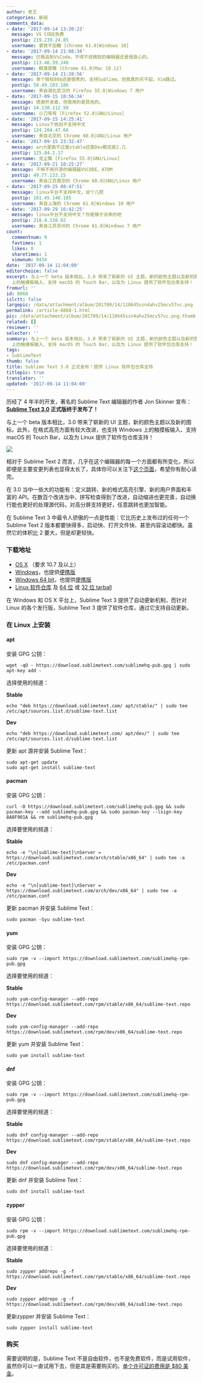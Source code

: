```yaml
---
author: 老王
categories: 新闻
comments_data:
- date: '2017-09-14 13:20:23'
  message: VS CODE免费
  postip: 219.239.24.85
  username: 拿铁不加糖 [Chrome 61.0|Windows 10]
- date: '2017-09-14 21:08:34'
  message: 已叛逃到VsCode，不得不说微软的编辑器还是很良心的。
  postip: 113.46.59.240
  username: 枫落夜舞 [Chrome 61.0|Mac 10.12]
- date: '2017-09-14 21:28:56'
  message: 单个授权80$还是很贵的，支持Sublime。但我真的买不起，Vim路过。
  postip: 58.49.103.186
  username: 来自湖北武汉的 Firefox 55.0|Windows 7 用户
- date: '2017-09-15 10:56:34'
  message: 感谢开发者，但我用的是其他的。
  postip: 14.130.112.50
  username: 小刀弯弯 [Firefox 52.0|GNU/Linux]
- date: '2017-09-15 14:25:41'
  message: Linux下依旧不支持中文
  postip: 124.204.47.66
  username: 来自北京的 Chrome 60.0|GNU/Linux 用户
- date: '2017-09-15 23:32:47'
  message: arch里面不过是stable还是Dev都还是2.几
  postip: 125.84.1.17
  username: 龙尘飘 [Firefox 55.0|GNU/Linux]
- date: '2017-09-21 10:25:27'
  message: 干嘛不用开源的编辑器VSCODE、ATOM
  postip: 49.77.133.15
  username: 来自江苏南京的 Chrome 60.0|GNU/Linux 用户
- date: '2017-09-25 08:47:51'
  message: linux平台不支持中文，说个几把
  postip: 101.45.140.185
  username: 来自上海的 Chrome 61.0|Windows 10 用户
- date: '2017-09-29 16:42:25'
  message: linux平台不支持中文？你是猴子派来的吧
  postip: 218.4.110.82
  username: 来自江苏苏州的 Chrome 61.0|Windows 7 用户
count:
  commentnum: 9
  favtimes: 1
  likes: 0
  sharetimes: 1
  viewnum: 9434
date: '2017-09-14 11:04:00'
editorchoice: false
excerpt: 与上一个 beta 版本相比，3.0 带来了崭新的 UI 主题，新的颜色主题以及新的图标。此外，在格式高亮方面有较大改进，也支持 Windows
  上的触摸板输入、支持 macOS 的 Touch Bar，以及为 Linux 提供了软件包仓库支持！
fromurl: ''
id: 8868
islctt: false
largepic: /data/attachment/album/201709/14/110645ssn4ahv25mcv57vc.png
permalink: /article-8868-1.html
pic: /data/attachment/album/201709/14/110645ssn4ahv25mcv57vc.png.thumb.jpg
related: []
reviewer: ''
selector: ''
summary: 与上一个 beta 版本相比，3.0 带来了崭新的 UI 主题，新的颜色主题以及新的图标。此外，在格式高亮方面有较大改进，也支持 Windows
  上的触摸板输入、支持 macOS 的 Touch Bar，以及为 Linux 提供了软件包仓库支持！
tags:
- SublimeText
thumb: false
title: Sublime Text 3.0 正式发布！提供 Linux 软件包仓库支持
titlepic: true
translator: ''
updated: '2017-09-14 11:04:00'
---
```


历经了 4 年半的开发，著名的 Sublime Text 编辑器的作者 Jon Skinner 宣布：**[Sublime Text 3.0](https://www.sublimetext.com/3) 正式版终于发布了！**


与上一个 beta 版本相比，3.0 带来了崭新的 UI 主题，新的颜色主题以及新的图标。此外，在格式高亮方面有较大改进，也支持 Windows 上的触摸板输入、支持 macOS 的 Touch Bar，以及为 Linux 提供了软件包仓库支持！


![](/data/attachment/album/201709/14/110645ssn4ahv25mcv57vc.png)


相对于 Sublime Text 2 而言，几乎在这个编辑器的每一个方面都有所变化，所以即便是主要变更列表也显得太长了，具体你可以关注下[这个页面](https://www.sublimetext.com/2to3)，希望你有耐心读完。


在 3.0 当中一些大的功能有：定义跳转、新的格式高亮引擎、新的用户界面和丰富的 API。在数百个改进当中，拼写检查得到了改进，自动缩进也更完善，自动换行能也更好的处理源代码，对高分屏支持更好，任意跳转也更加智能。


在 Sublime Text 3 中最令人骄傲的一点是性能：它比历史上发布过的任何一个 Sublime Text 2 版本都要快得多，启动快、打开文件快、甚至内容滚动都快。虽然它的体积比 2 要大，但是却更轻快。


### 下载地址


* [OS X](https://download.sublimetext.com/Sublime%20Text%20Build%203143.dmg) （要求 10.7 及以上）
* [Windows](https://download.sublimetext.com/Sublime%20Text%20Build%203143%20Setup.exe)，也提供[便携版](https://download.sublimetext.com/Sublime%20Text%20Build%203143.zip)
* [Windows 64 bit](https://download.sublimetext.com/Sublime%20Text%20Build%203143%20x64%20Setup.exe)，也提供[便携版](https://download.sublimetext.com/Sublime%20Text%20Build%203143%20x64.zip)
* [Linux 软件仓库](https://www.sublimetext.com/docs/3/linux_repositories.html) 及 [64 位](https://download.sublimetext.com/sublime_text_3_build_3143_x64.tar.bz2) 或 [32 位 tarball](https://download.sublimetext.com/sublime_text_3_build_3143_x32.tar.bz2)


在 Windows 和 OS X 平台上，Sublime Text 3 提供了自动更新机制，而针对 Linux 的各个发行版，Sublime Text 3 提供了软件仓库，通过它支持自动更新。


### 在 Linux 上安装


#### apt


安装 GPG 公钥：



```
wget -qO - https://download.sublimetext.com/sublimehq-pub.gpg | sudo apt-key add -

```

选择使用的频道：


**Stable**



```
echo "deb https://download.sublimetext.com/ apt/stable/" | sudo tee /etc/apt/sources.list.d/sublime-text.list

```

**Dev**



```
echo "deb https://download.sublimetext.com/ apt/dev/" | sudo tee /etc/apt/sources.list.d/sublime-text.list

```

更新 apt 源并安装 Sublime Text：



```
sudo apt-get update
sudo apt-get install sublime-text

```

#### pacman


安装 GPG 公钥：



```
curl -O https://download.sublimetext.com/sublimehq-pub.gpg && sudo pacman-key --add sublimehq-pub.gpg && sudo pacman-key --lsign-key 8A8F901A && rm sublimehq-pub.gpg

```

选择要使用的频道：


**Stable**



```
echo -e "\n[sublime-text]\nServer = https://download.sublimetext.com/arch/stable/x86_64" | sudo tee -a /etc/pacman.conf

```

**Dev**



```
echo -e "\n[sublime-text]\nServer = https://download.sublimetext.com/arch/dev/x86_64" | sudo tee -a /etc/pacman.conf

```

更新 pacman 并安装 Sublime Text：



```
sudo pacman -Syu sublime-text

```

#### yum


安装 GPG 公钥：



```
sudo rpm -v --import https://download.sublimetext.com/sublimehq-rpm-pub.gpg

```

选择要使用的频道：


**Stable**



```
sudo yum-config-manager --add-repo https://download.sublimetext.com/rpm/stable/x86_64/sublime-text.repo

```

**Dev**



```
sudo yum-config-manager --add-repo https://download.sublimetext.com/rpm/dev/x86_64/sublime-text.repo

```

更新 yum 并安装 Sublime Text：



```
sudo yum install sublime-text

```

#### dnf


安装 GPG 公钥：



```
sudo rpm -v --import https://download.sublimetext.com/sublimehq-rpm-pub.gpg

```

选择要使用的频道：


**Stable**



```
sudo dnf config-manager --add-repo https://download.sublimetext.com/rpm/stable/x86_64/sublime-text.repo

```

**Dev**



```
sudo dnf config-manager --add-repo https://download.sublimetext.com/rpm/dev/x86_64/sublime-text.repo

```

更新 dnf 并安装 Sublime Text：



```
sudo dnf install sublime-text

```

#### zypper


安装 GPG 公钥：



```
sudo rpm -v --import https://download.sublimetext.com/sublimehq-rpm-pub.gpg

```

选择要使用的频道：


**Stable**



```
sudo zypper addrepo -g -f https://download.sublimetext.com/rpm/stable/x86_64/sublime-text.repo

```

**Dev**



```
sudo zypper addrepo -g -f https://download.sublimetext.com/rpm/dev/x86_64/sublime-text.repo

```

更新zypper 并安装 Sublime Text：



```
sudo zypper install sublime-text
```

### 购买


需要说明的是，Sublime Text 不是自由软件，也不是免费软件，而是试用软件，虽然你可以一直试用下去，但是其是需要购买的。[单个许可证的费用是 $80 美金](https://www.sublimetext.com/buy?v=3.0)。